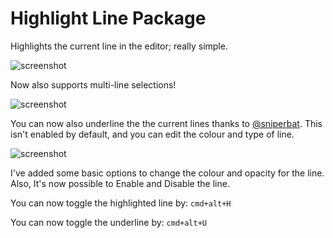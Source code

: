 # Highlight Line Package

Highlights the current line in the editor; really simple.

![screenshot](http://i.imgur.com/fa32Wtr.png)

Now also supports multi-line selections!

![screenshot](http://i.imgur.com/Y3sstsF.gif)

You can now also underline the the current lines thanks to
[@sniperbat](https://github.com/sniperbat). This isn't enabled by default, and
you can edit the colour and type of line.

![screenshot](http://i.imgur.com/lIYBxQX.png)


I've added some basic options to change the colour and opacity for the line.
Also, It's now possible to Enable and Disable the line.

You can now toggle the highlighted line by:  ```cmd+alt+H```

You can now toggle the underline by:  ```cmd+alt+U```
